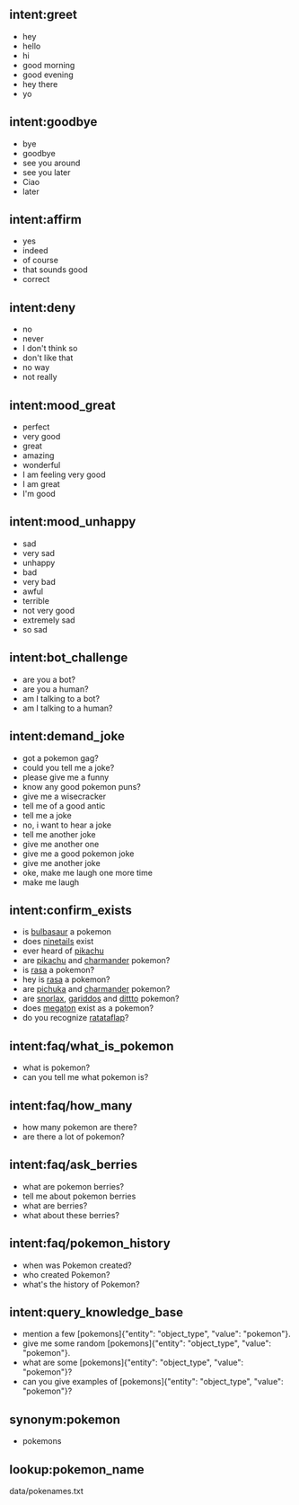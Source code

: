 ## intent:greet
- hey
- hello
- hi
- good morning
- good evening
- hey there
- yo

## intent:goodbye
- bye
- goodbye
- see you around
- see you later
- Ciao
- later

## intent:affirm
- yes
- indeed
- of course
- that sounds good
- correct

## intent:deny
- no
- never
- I don't think so
- don't like that
- no way
- not really

## intent:mood_great
- perfect
- very good
- great
- amazing
- wonderful
- I am feeling very good
- I am great
- I'm good

## intent:mood_unhappy
- sad
- very sad
- unhappy
- bad
- very bad
- awful
- terrible
- not very good
- extremely sad
- so sad

## intent:bot_challenge
- are you a bot?
- are you a human?
- am I talking to a bot?
- am I talking to a human?

## intent:demand_joke
- got a pokemon gag?
- could you tell me a joke?
- please give me a funny
- know any good pokemon puns?
- give me a wisecracker
- tell me of a good antic
- tell me a joke
- no, i want to hear a joke
- tell me another joke
- give me another one
- give me a good pokemon joke
- give me another joke
- oke, make me laugh one more time
- make me laugh

## intent:confirm_exists
- is [bulbasaur](pokemon_name) a pokemon
- does [ninetails](pokemon_name) exist
- ever heard of [pikachu](pokemon_name)
- are [pikachu](pokemon_name) and [charmander](pokemon_name) pokemon?
- is [rasa](pokemon_name) a pokemon?
- hey is [rasa](pokemon_name) a pokemon?
- are [pichuka](pokemon_name) and [charmander](pokemon_name) pokemon?
- are [snorlax](pokemon_name), [gariddos](pokemon_name) and [dittto](pokemon_name) pokemon?
- does [megaton](pokemon_name) exist as a pokemon?
- do you recognize [ratataflap](pokemon_name)?

## intent:faq/what_is_pokemon
- what is pokemon?
- can you tell me what pokemon is?

## intent:faq/how_many
- how many pokemon are there?
- are there a lot of pokemon?

## intent:faq/ask_berries
- what are pokemon berries?
- tell me about pokemon berries
- what are berries?
- what about these berries?

## intent:faq/pokemon_history
- when was Pokemon created?
- who created Pokemon?
- what's the history of Pokemon?

## intent:query_knowledge_base
- mention a few [pokemons]{"entity": "object_type", "value": "pokemon"}.
- give me some random [pokemons]{"entity": "object_type", "value": "pokemon"}.
- what are some [pokemons]{"entity": "object_type", "value": "pokemon"}?
- can you give examples of [pokemons]{"entity": "object_type", "value": "pokemon"}?

## synonym:pokemon
- pokemons

## lookup:pokemon_name
  data/pokenames.txt
